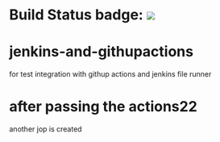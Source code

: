 # Build Status badge: ![](https://github.com/Mohamed-Zakaria333/jenkins-and-githupactions/actions/workflows/ci.yml/badge.svg)
# jenkins-and-githupactions
for test integration with githup actions and jenkins file runner
# after passing the actions22
another jop is created


